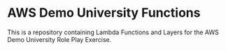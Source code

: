 # AWS Demo University Functions

This is a repository containing Lambda Functions and Layers for the AWS Demo University Role Play Exercise.
